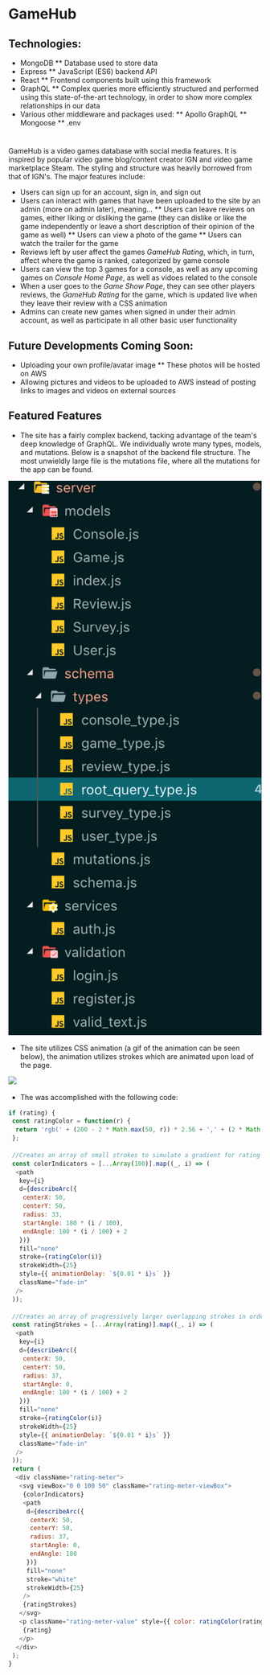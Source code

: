 # GameHub

## Technologies:

* MongoDB
** Database used to store data
* Express
** JavaScript (ES6) backend API
* React
** Frontend components built using this framework
* GraphQL
** Complex queries more efficiently structured and performed using this state-of-the-art technology, in order to show more complex relationships in our data
* Various other middleware and packages used: 
** Apollo GraphQL
** Mongoose
** .env

#

GameHub is a video games database with social media features. It is inspired by popular video game blog/content creator IGN and video game marketplace Steam. The styling and structure was heavily borrowed from that of IGN's. The major features include:

* Users can sign up for an account, sign in, and sign out
* Users can interact with games that have been uploaded to the site by an admin (more on admin later), meaning...
** Users can leave reviews on games, either liking or disliking the game (they can dislike or like the game independently or leave a short description of their opinion of the game as well)
** Users can view a photo of the game
** Users can watch the trailer for the game
* Reviews left by user affect the games _GameHub Rating_, which, in turn, affect where the game is ranked, categorized by game console
* Users can view the top 3 games for a console, as well as any upcoming games on _Console Home Page_, as well as vidoes related to the console
* When a user goes to the _Game Show Page_, they can see other players reviews, the _GameHub Rating_ for the game, which is updated live when they leave their review with a CSS animation
* Admins can create new games when signed in under their admin account, as well as participate in all other basic user functionality

## Future Developments Coming Soon: 
* Uploading your own profile/avatar image
** These photos will be hosted on AWS
* Allowing pictures and videos to be uploaded to AWS instead of posting links to images and videos on external sources

## Featured Features
* The site has a fairly complex backend, tacking advantage of the team's deep knowledge of GraphQL. We individually wrote many types, models, and mutations. Below is a snapshot of the backend file structure. The most unwieldly large file is the mutations file, where all the mutations for the app can be found.

<img src="backend-file-structure-snippet.png" width="800px">

* The site utilizes CSS animation (a gif of the animation can be seen below), the animation utilizes strokes which are animated upon load of the page. 

<img src="animation.gif" width="800px">

* The was accomplished with the following code:

```javascript
if (rating) {
 const ratingColor = function(r) {
  return 'rgb(' + (200 - 2 * Math.max(50, r)) * 2.56 + ',' + (2 * Math.max(50, r) - 100) * 2.56 + ',0)';
 };

 //Creates an array of small strokes to simulate a gradient for rating colors
 const colorIndicators = [...Array(100)].map((_, i) => (
  <path
   key={i}
   d={describeArc({
    centerX: 50,
    centerY: 50,
    radius: 33,
    startAngle: 180 * (i / 100),
    endAngle: 180 * (i / 100) + 2
   })}
   fill="none"
   stroke={ratingColor(i)}
   strokeWidth={25}
   style={{ animationDelay: `${0.01 * i}s` }}
   className="fade-in"
  />
 ));

 //Creates an array of progressively larger overlapping strokes in order to animate rating growth
 const ratingStrokes = [...Array(rating)].map((_, i) => (
  <path
   key={i}
   d={describeArc({
    centerX: 50,
    centerY: 50,
    radius: 37,
    startAngle: 0,
    endAngle: 180 * (i / 100) + 2
   })}
   fill="none"
   stroke={ratingColor(i)}
   strokeWidth={25}
   style={{ animationDelay: `${0.01 * i}s` }}
   className="fade-in"
  />
 ));
 return (
  <div className="rating-meter">
   <svg viewBox="0 0 100 50" className="rating-meter-viewBox">
    {colorIndicators}
    <path
     d={describeArc({
      centerX: 50,
      centerY: 50,
      radius: 37,
      startAngle: 0,
      endAngle: 180
     })}
     fill="none"
     stroke="white"
     strokeWidth={25}
    />
    {ratingStrokes}
   </svg>
   <p className="rating-meter-value" style={{ color: ratingColor(rating) }}>
    {rating}
   </p>
  </div>
 );
} 
```
